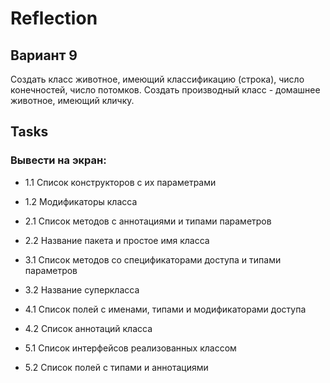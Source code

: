 # Reflection

## Вариант 9
Создать класс животное, имеющий классификацию (строка), число конечностей, число потомков. Создать производный класс - домашнее животное, имеющий кличку.

## Tasks

### Вывести на экран:

* 1.1 Список конструкторов с их параметрами
* 1.2 Модификаторы класса

* 2.1 Список методов с аннотациями и типами параметров
* 2.2 Название пакета и простое имя класса

* 3.1 Список методов со спецификаторами доступа и типами параметров
* 3.2 Название суперкласса

* 4.1 Список полей с именами, типами и модификаторами доступа
* 4.2 Список аннотаций класса

* 5.1 Список интерфейсов реализованных классом
* 5.2 Список полей с типами и аннотациями